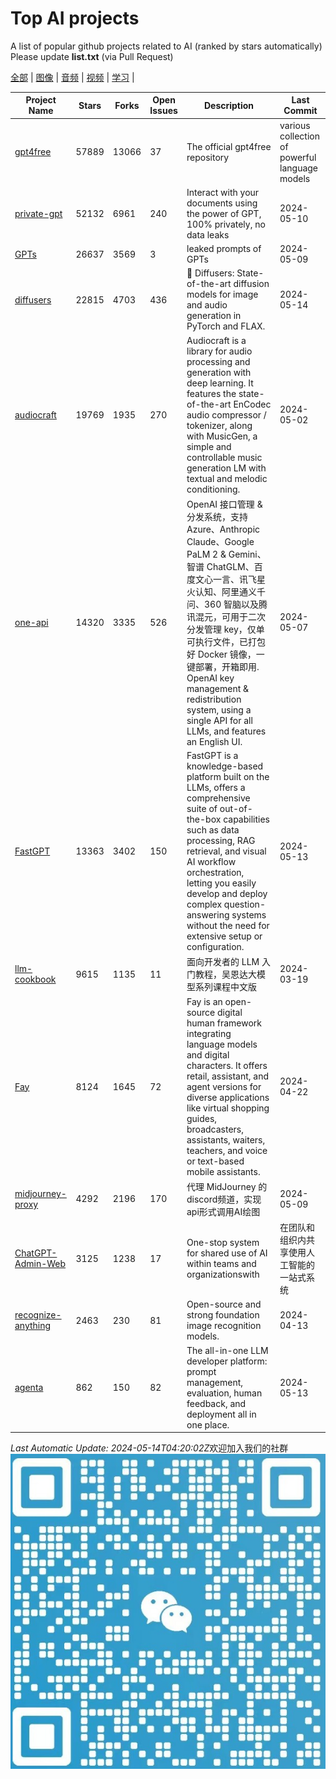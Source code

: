 # Top AI projects
A list of popular github projects related to AI (ranked by stars automatically)
Please update **list.txt** (via Pull Request)

<a href="./README.md">全部</a> |   <a href="./READMEpicture.md">图像</a> |   <a href="./READMEaudio.md">音频</a> | <a href="./READMEvideo.md">视频</a> | <a href="./READMElearn.md">学习</a> | 

| Project Name | Stars | Forks | Open Issues | Description | Last Commit |
| ------------ | ----- | ----- | ----------- | ----------- | ----------- |
| [gpt4free](https://github.com/xtekky/gpt4free) | 57889 | 13066 | 37 | The official gpt4free repository | various collection of powerful language models | 2024-05-10 |
| [private-gpt](https://github.com/zylon-ai/private-gpt) | 52132 | 6961 | 240 | Interact with your documents using the power of GPT, 100% privately, no data leaks | 2024-05-10 |
| [GPTs](https://github.com/linexjlin/GPTs) | 26637 | 3569 | 3 | leaked prompts of GPTs | 2024-05-09 |
| [diffusers](https://github.com/huggingface/diffusers) | 22815 | 4703 | 436 | 🤗 Diffusers: State-of-the-art diffusion models for image and audio generation in PyTorch and FLAX. | 2024-05-14 |
| [audiocraft](https://github.com/facebookresearch/audiocraft) | 19769 | 1935 | 270 | Audiocraft is a library for audio processing and generation with deep learning. It features the state-of-the-art EnCodec audio compressor / tokenizer, along with MusicGen, a simple and controllable music generation LM with textual and melodic conditioning. | 2024-05-02 |
| [one-api](https://github.com/songquanpeng/one-api) | 14320 | 3335 | 526 | OpenAI 接口管理 & 分发系统，支持 Azure、Anthropic Claude、Google PaLM 2 & Gemini、智谱 ChatGLM、百度文心一言、讯飞星火认知、阿里通义千问、360 智脑以及腾讯混元，可用于二次分发管理 key，仅单可执行文件，已打包好 Docker 镜像，一键部署，开箱即用. OpenAI key management & redistribution system, using a single API for all LLMs, and features an English UI. | 2024-05-07 |
| [FastGPT](https://github.com/labring/FastGPT) | 13363 | 3402 | 150 | FastGPT is a knowledge-based platform built on the LLMs, offers a comprehensive suite of out-of-the-box capabilities such as data processing, RAG retrieval, and visual AI workflow orchestration, letting you easily develop and deploy complex question-answering systems without the need for extensive setup or configuration. | 2024-05-13 |
| [llm-cookbook](https://github.com/datawhalechina/llm-cookbook) | 9615 | 1135 | 11 | 面向开发者的 LLM 入门教程，吴恩达大模型系列课程中文版 | 2024-03-19 |
| [Fay](https://github.com/xszyou/Fay) | 8124 | 1645 | 72 | Fay is an open-source digital human framework integrating language models and digital characters. It offers retail, assistant, and agent versions for diverse applications like virtual shopping guides, broadcasters, assistants, waiters, teachers, and voice or text-based mobile assistants. | 2024-04-22 |
| [midjourney-proxy](https://github.com/novicezk/midjourney-proxy) | 4292 | 2196 | 170 | 代理 MidJourney 的discord频道，实现api形式调用AI绘图 | 2024-05-09 |
| [ChatGPT-Admin-Web](https://github.com/AprilNEA/ChatGPT-Admin-Web) | 3125 | 1238 | 17 | One-stop system for shared use of AI within teams and organizationswith | 在团队和组织内共享使用人工智能的一站式系统 | 2023-12-27 |
| [recognize-anything](https://github.com/xinyu1205/recognize-anything) | 2463 | 230 | 81 | Open-source and strong foundation image recognition models. | 2024-04-13 |
| [agenta](https://github.com/Agenta-AI/agenta) | 862 | 150 | 82 | The all-in-one LLM developer platform: prompt management, evaluation, human feedback, and deployment all in one place. | 2024-05-13 |

*Last Automatic Update: 2024-05-14T04:20:02Z*欢迎加入我们的社群 ![](https://raw.githubusercontent.com/mouuii/picture/master/weichat.jpg) 